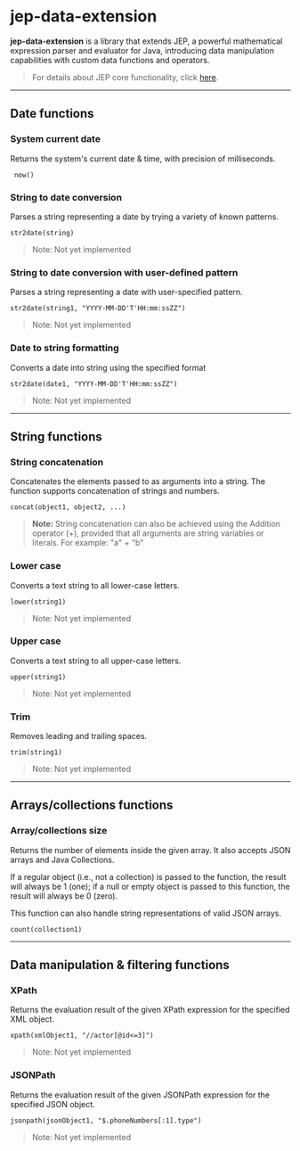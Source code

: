 # jep-data-extension

**jep-data-extension** is a library that  extends JEP, a powerful mathematical expression parser and evaluator for Java, introducing data manipulation capabilities with custom data functions and operators.

> For details about JEP core functionality, click [here](http://www.singularsys.com/jep/doc/html/index.html). 

---

## Date functions

### System current date

Returns the system's current date & time, with precision of milliseconds.

     now()

### String to date conversion

Parses a string representing a date by trying a variety of known patterns.

    str2date(string)

> Note: Not yet implemented

### String to date conversion with user-defined pattern

Parses a string representing a date with user-specified pattern. 

    str2date(string1, "YYYY-MM-DD'T'HH:mm:ssZZ")

> Note: Not yet implemented

### Date to string formatting

Converts a date into string using the specified format

    str2date(date1, "YYYY-MM-DD'T'HH:mm:ssZZ")

> Note: Not yet implemented

---

## String functions

### String concatenation

Concatenates the elements passed to as arguments into a string. The function supports concatenation of strings and numbers.

    concat(object1, object2, ...)

> **Note:** String concatenation can also be achieved using the Addition operator (+), provided that all arguments are string variables or literals. For example: "a" + "b"

### Lower case

Converts a text string to all lower-case letters.

    lower(string1)

> Note: Not yet implemented

### Upper case

Converts a text string to all upper-case letters.

    upper(string1)

> Note: Not yet implemented

### Trim

Removes leading and trailing spaces.

    trim(string1)

> Note: Not yet implemented

---

## Arrays/collections functions

### Array/collections size

Returns the number of elements inside the given array. It also accepts JSON arrays and Java Collections.

If a regular object (i.e., not a collection) is passed to the function, the result will always be 1 (one); if a null or empty object is passed to this function, the result will always be 0 (zero).

This function can also handle string representations of valid JSON arrays.

    count(collection1)

---

## Data manipulation & filtering functions

### XPath

Returns the evaluation result of the given XPath expression for the specified XML object.

    xpath(xmlObject1, "//actor[@id<=3]")

> Note: Not yet implemented

### JSONPath

Returns the evaluation result of the given JSONPath expression for the specified JSON object.

    jsonpath(jsonObject1, "$.phoneNumbers[:1].type")

> Note: Not yet implemented
